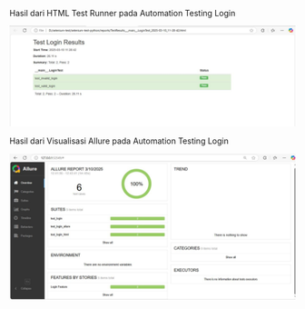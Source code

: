 <p>Hasil dari HTML Test Runner pada Automation Testing Login</p>
<img src="reports/test_login.jpg" alt="Hasil HTML Test Runner">
<br>
<p>Hasil dari Visualisasi Allure pada Automation Testing Login</p>
<img src="reports/test_login_allure.jpg" alt="Hasil Allure">
